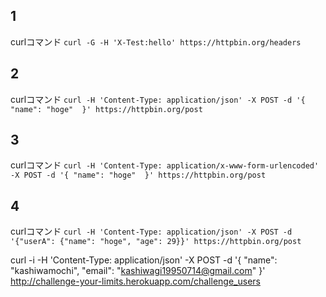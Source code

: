 ## 1

curlコマンド
`curl -G -H 'X-Test:hello' https://httpbin.org/headers`

## 2

curlコマンド
`curl -H 'Content-Type: application/json' -X POST -d '{ "name": "hoge"  }' https://httpbin.org/post`

## 3

curlコマンド
`curl -H 'Content-Type: application/x-www-form-urlencoded' -X POST -d '{ "name": "hoge"  }' https://httpbin.org/post`

## 4

curlコマンド
`curl -H 'Content-Type: application/json' -X POST -d '{"userA": {"name": "hoge", "age": 29}}' https://httpbin.org/post`

curl -i -H 'Content-Type: application/json' -X POST -d '{ "name": "kashiwamochi", "email": "kashiwagi19950714@gmail.com" }' http://challenge-your-limits.herokuapp.com/challenge_users 
